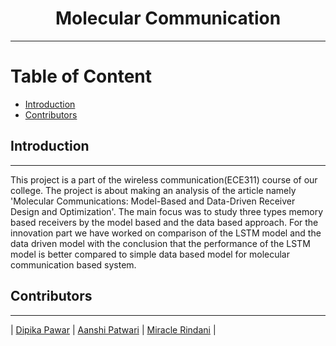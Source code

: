 <h1 align = "center">
    Molecular Communication
</h1>

---
<h1>Table of Content</h1>

- [Introduction](#introduction)
- [Contributors](#contributors)

## Introduction

---

This project is a part of the wireless communication(ECE311) course of our college. 
The project is about making an analysis of the article namely 'Molecular Communications: Model-Based and Data-Driven Receiver Design and Optimization'. The main focus was to study  three types memory based receivers by the model based and the data based approach. For the innovation part we have worked on comparison of the LSTM model and the data driven model with the conclusion that the performance of the LSTM model is better compared to simple data based model for molecular communication based system. 

## Contributors

---

| [Dipika Pawar](https://github.com/DipikaPawar12)                                                                                                            | [Aanshi Patwari](https://github.com/aanshi18)                                                                                                            | [Miracle Rindani](https://github.com/mrindani)                                                                                                |
